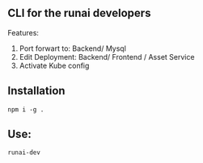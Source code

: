 ## CLI for the runai developers
Features:
1. Port forwart to: Backend/ Mysql
2. Edit Deployment: Backend/ Frontend / Asset Service
3. Activate Kube config

## Installation
```
npm i -g .
```

## Use:
```
runai-dev
```
